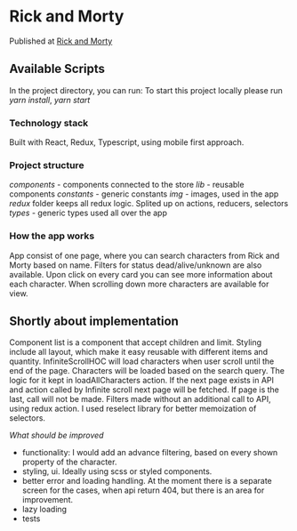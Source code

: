 # Rick and Morty 

Published at [Rick and Morty](#find-rick-and-morty.netlify.app)

## Available Scripts
In the project directory, you can run:
To start this project locally please run *yarn install*,  *yarn start*

### Technology stack

Built with React, Redux, Typescript, using mobile first approach.

### Project structure

*components* - components connected to the store
*lib* - reusable components
*constants* - generic constants
*img* - images, used in the app
*redux* folder keeps all redux logic. Splited up on actions, reducers, selectors
*types* - generic types used all over the app


### How the app works

App consist of one page, where you can search characters from Rick and Morty based on name. Filters for status dead/alive/unknown are also available. Upon click on every card you can see more information about each character. 
When scrolling down more characters are available for view. 


## Shortly about implementation

Component list is a component that accept children and limit. Styling include all layout, which make it easy reusable with different items and quantity. 
InfiniteScrollHOC will load characters when user scroll until the end of the page. Characters will be loaded based on the search query. The logic for it kept in loadAllCharacters action. If the next page exists in API and action called by Infinite scroll next page will be fetched. If page is the last, call will not be made. 
Filters made without an additional call to API, using redux action. 
I used reselect library for better memoization of selectors.

*What should be improved*
- functionality: I would add an advance filtering, based on every shown property of the character.
- styling, ui. Ideally using scss or styled components. 
- better error and loading handling. At the moment there is a separate screen for the cases, when api return 404, but there is an area for improvement. 
- lazy loading
- tests
